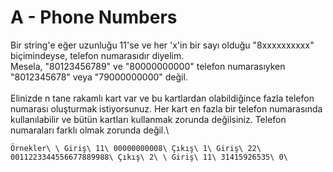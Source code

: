# A - Phone Numbers

Bir string'e eğer uzunluğu 11'se ve her 'x'in bir sayı olduğu "8xxxxxxxxxx" biçimindeyse, telefon numarasıdır diyelim.\
Mesela, "80123456789" ve "80000000000" telefon numarasıyken "8012345678" veya "79000000000" değil.\
\
Elinizde n tane rakamlı kart var ve bu kartlardan olabildiğince fazla telefon numarası oluşturmak istiyorsunuz. Her kart en fazla bir telefon numarasında kullanılabilir ve bütün kartları kullanmak zorunda değilsiniz. Telefon numaraları farklı olmak zorunda değil.\

`Örnekler\
\
Giriş\
11\
00000000008\
Çıkış\
1\
Giriş\
22\
0011223344556677889988\
Çıkış\
2\
\
Giriş\
11\
31415926535\
0\`